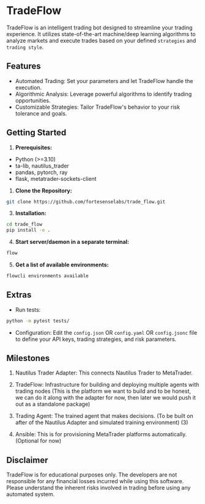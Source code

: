 # TradeFlow

TradeFlow is an intelligent trading bot designed to streamline your trading experience. It utilizes state-of-the-art machine/deep learning algorithms to analyze markets and execute trades based on your defined `strategies` and `trading style`.

## Features

- Automated Trading: Set your parameters and let TradeFlow handle the execution.
- Algorithmic Analysis: Leverage powerful algorithms to identify trading opportunities.
- Customizable Strategies: Tailor TradeFlow's behavior to your risk tolerance and goals.

## Getting Started

1. **Prerequisites:**

- Python (>=3.10)
- ta-lib, nautilus_trader
- pandas, pytorch, ray
- flask, metatrader-sockets-client

1. **Clone the Repository:**

```bash
git clone https://github.com/fortesenselabs/trade_flow.git
```

3. **Installation:**

```bash
cd trade_flow
pip install -e .
```

4. **Start server/daemon in a separate terminal:**

```bash
flow
```

5. **Get a list of available environments:**

```bash
flowcli environments available
```

## Extras

- Run tests:

```bash
python -m pytest tests/
```

- Configuration:
  Edit the `config.json` OR `config.yaml` OR `config.jsonc` file to define your API keys, trading strategies, and risk parameters.

## Milestones

1. Nautilus Trader Adapter: This connects Nautilus Trader to MetaTrader.

2. TradeFlow: Infrastructure for building and deploying multiple agents with trading nodes (This is the platform we want to build and to be honest, we can do it along with the adapter for now, then later we would push it out as a standalone package)

3. Trading Agent: The trained agent that makes decisions. (To be built on after of the Nautilus Adapter and simulated training environment) (3)

4. Ansible: This is for provisioning MetaTrader platforms automatically. (Optional for now)

## Disclaimer

TradeFlow is for educational purposes only. The developers are not responsible for any financial losses incurred while using this software. Please understand the inherent risks involved in trading before using any automated system.
